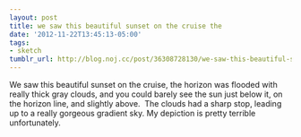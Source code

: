 ```yaml
---
layout: post
title: we saw this beautiful sunset on the cruise the
date: '2012-11-22T13:45:13-05:00'
tags:
- sketch
tumblr_url: http://blog.noj.cc/post/36308728130/we-saw-this-beautiful-sunset-on-the-cruise-the
---
```

We saw this beautiful sunset on the cruise, the horizon was flooded with really thick gray clouds, and you could barely see the sun just below it, on the horizon line, and slightly above.  The clouds had a sharp stop, leading up to a really gorgeous gradient sky.
My depiction is pretty terrible unfortunately.
